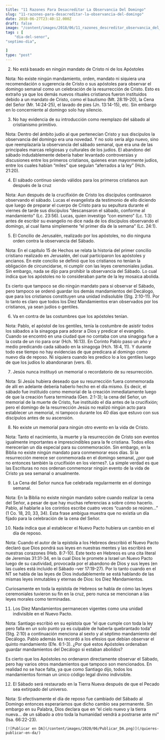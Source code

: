 ```yaml
---
title: "11 Razones Para Desacreditar La Observancia Del Domingo"
slug: "11-razones-para-desacreditar-la-observancia-del-domingo"
date: 2018-06-27T23:40:12.000Z
draft: false
image: "/content/images/2018/06/11_razones_descreditar_observancia_del_domingo.png"
tags : [
    "dia-del-senor",
"septimo-dia",

]
type: "post"
---
```


   
 2. No está basado en ningún mandato de Cristo ni de los Apóstoles
 
 Nota: No existe ningún mandamiento, orden, mandato ni siquiera una recomendación o sugerencia de Cristo o sus apóstoles para observar el domingo semanal como un celebración de la resurrección de Cristo. Esto es extraño ya que los demás nuevos rituales cristianos fueron instituidos debido a un mandato de Cristo, como el bautismo (Mt. 28:19-20), la Cena del Señor (Mr. 14:24-25), el lavado de pies (Jn. 13:14-15), etc. Sin embargo en lo concerniente al domingo solo hay silencio.

 
 3. No hay evidencia de su introducción como reemplazo del sábado al cristianismo primitivo.
 
 Nota: Dentro del ámbito judío al que pertenecían Cristo y sus discípulos la observancia del domingo era una novedad. Y no solo sería algo nuevo, sino que reemplazaría la observancia del sábado semanal, que era una de las principales marcas religiosas y culturales de los judíos. El abandono del sábado indudablemente debería haber levantado controversias y discusiones entre los primeros cristianos, quienes eran mayormente judíos, entre los cuales habían “miles” que seguían “aferrados a la ley” (Hch. 21:20).

 
 4. El sábado continuo siendo válidos para los primeros cristianos aun después de la cruz
 
 Nota: Aun después de la crucifixión de Cristo los discípulos continuaron observando el sábado. Lucas el evangelista da testimonio de ello diciendo que luego de preparar el cuerpo de Cristo para su sepultura durante el viernes de tarde sus discípulos “descansaron el sábado, conforme al mandamiento” (Lc. 23:56). Lucas, quien investigo “con esmero” (Lc. 1:3) antes de escribir su evangelio no dice nada de los discípulos observando el domingo, al cual llama simplemente “el primer día de la semana” (Lc. 24:1).

 
 5. El Concilio de Jerusalén, realizado por los apóstoles, no dio ninguna orden contra la observancia del Sábado.
 
 Nota: En el capítulo 15 de Hechos se relata la historia del primer concilio cristiano realizado en Jerusalén, del cual participaron los apóstoles y ancianos. En este concilio se definió que los cristianos no tenían la obligación de circuncidarse, ni cumplir con las leyes ceremoniales judías. Sin embargo, nada se dijo para prohibir la observancia del Sábado. Lo cual indica que los apóstoles no lo consideraban parte de la ley mosaica abolida.

 Es cierto que tampoco se dio ningún mandato para si observar el Sábado, pero tampoco se ordenó guardar los demás mandamientos del Decálogo, que para los cristianos constituyen una unidad indisoluble (Stg. 2:10-11). Por lo tanto es claro que todos los Diez Mandamientos eran observados por los cristianos, ya sean judíos o gentiles.

 
 6. Va en contra de las costumbres que los apóstoles tenían.
 
 Nota: Pablo, el apóstol de los gentiles, tenía la costumbre de asistir todos los sábados a la sinagoga para adorar a Dios y predicar el evangelio. Cuando se encontró en una ciudad que no contaba con una sinagoga fue a la costa de un rio para orar (Hch. 16:13). En Corinto Pablo paso un año y medio predicando cada sábado en la sinagoga (Hch. 18:4, 11). Y durante todo ese tiempo no hay evidencias de que predicara al domingo como nuevo día de reposo. Ni siquiera cuando les predico lo a los gentiles luego de que los judíos lo abandonaran (vers. 6).

 
 7. Jesús nunca instituyó un memorial o recordatorio de su resurrección.
 
 Nota: Si Jesús hubiera deseado que su resurrección fuera conmemorada de allí en adelante debería haberlo hecho en el día mismo. Es decir, el sábado fue instituido como memorial de la creación inmediatamente luego de que la creación fuera terminada (Gen. 2:1-3); la cena del Señor, un memorial de la muerte de Cristo, fue instituido el día antes de la crucifixión; pero el domingo de la resurrección Jesús no realizó ningún acto para establecer un memorial, ni tampoco durante los 40 días que estuvo con sus discípulos antes de su ascensión.

 
 8. No existe un memorial para ningún otro evento en la vida de Cristo.
 
 Nota: Tanto el nacimiento, la muerte y la resurrección de Cristo son eventos igualmente importantes e imprescindibles para la fe cristiana. Todos ellos merecerían un día especial para su conmemoración. Sin embargo, en la Biblia no existe ningún mandato para conmemorar esos días. Si la resurrección merece ser conmemorada en el domingo semanal, ¿por qué no entonces también la crucifixión en los viernes?. La simple verdad es que las Escrituras no nos ordenan conmemorar ningún evento de la vida de Cristo ya sea semanal o anualmente.

 
 9. La Cena del Señor nunca fue celebrada regularmente en el domingo semanal.
 
 Nota: En la Biblia no existe ningún mandato sobre cuando realizar la cena del Señor, a pesar de que hay muchas referencias a sobre cómo hacerlo. Pablo, al hablarle a los corintios escribe cuatro veces “cuando se reúnen…” (1 Co. 18, 20, 33, 34). Esta frase ambigua muestra que no existía un día fijado para la celebración de la cena del Señor.

 
 10. Nada indica que al establecer el Nuevo Pacto hubiera un cambio en el día de reposo.
 
 Nota: Cuando el autor de la epístola a los Hebreos describió el Nuevo Pacto declaró que Dios pondrá sus leyes en nuestras mentes y las escribirá en nuestras corazones (Heb. 8:7-10). Este texto en Hebreos es una cita literal de Jeremías 31:31-34, en la cual Dios le promete a Israel un Nuevo Pacto luego de su cautividad, provocada por el abandono de Dios y sus leyes (en las cuales está incluido el Sábado –ver 17:19-27). Por lo tanto cuando en el NT se habla de las leyes de Dios indudablemente se está hablando de las mismas leyes inmutables y eternas de Dios: los Diez Mandamientos.

 Curiosamente en toda la epístola de Hebreos se habla de cómo las leyes ceremoniales tuvieron su fin en la cruz, pero nunca se mencionan a las leyes morales como terminadas.

 
 11. Los Diez Mandamientos permanecen vigentes como una unidad indivisible en el Nuevo Pacto.
 
 Nota: Santiago escribió en su epístola que “el que cumple con toda la ley pero falla en un solo punto ya es culpable de haberla quebrantado toda” (Stg. 2:10) a continuación menciona al sexto y al séptimo mandamiento del Decálogo. Pablo además les recordó a los efesios que debían observar el quinto mandamiento (Efe. 6:1-3). ¿Por qué estos Apóstoles ordenaban guardar mandamientos del Decálogo si estaban abolidos?

 Es cierto que los Apóstoles no ordenaron directamente observar el Sábado, pero hay varios otros mandamientos que tampoco son mencionados. En realidad no se hace falta, ya que como Santiago dijo, todos los mandamientos forman un único código legal divino indivisible.

 
 12. El Sábado será restaurado en la Tierra Nueva después de que el Pecado sea extirpado del universo.
 
 Nota: Si efectivamente el día de reposo fue cambiado del Sábado al Domingo entonces esperaríamos que dicho cambio sea permanente. Sin embargo en su Palabra, Dios declara que en “el cielo nuevo y la tierra nueva… de un sábado a otro toda la humanidad vendrá a postrarse ante mi” (Isa. 66:22-23).

    [![Publicar en DA](/content/images/2020/06/Publicar_DA.png)](/quieres-publicar-en-da/) 